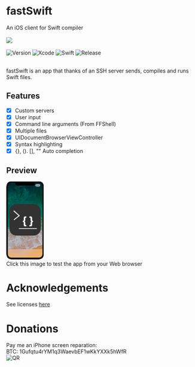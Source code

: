 # fastSwift

An iOS client for Swift compiler
<br/><br/>
<img src="http://coldg.ddns.net/wp-content/uploads/2017/05/fastSwift-1.png" width="100px">
<br/>

![Version](https://img.shields.io/badge/iOS-11.0%2B-blue.svg?style=flat) 
![Xcode](https://img.shields.io/badge/Xcode-9-blue.svg?style=flat)
![Swift](https://img.shields.io/badge/Swift-4-blue.svg?style=flat)
![Release](https://img.shields.io/badge/Release-Coming%20soon%20in%20App%20Store-orange.svg?style=flat)
<br/>
<br/>

fastSwift is an app that thanks of an SSH server sends, compiles and runs Swift files.

## Features
- [x] Custom servers
- [x] User input
- [x] Command line arguments (From FFShell)
- [x] Multiple files
- [x] UIDocumentBrowserViewController
- [x] Syntax highlighting
- [x] {}, (). [], "" Auto completion

## Preview
<a href="http://coldg.ddns.net:83/test.html"><img src="https://raw.githubusercontent.com/ColdGrub1384/fastSwift/master/preview.png" width="100px"></a><br/>
Click this image to test the app from your Web browser


# Acknowledgements
See licenses [here](https://github.com/ColdGrub1384/fastSwift/blob/master/Pods/Target%20Support%20Files/Pods-fastSwift/Pods-fastSwift-acknowledgements.markdown)

# Donations
Pay me an iPhone screen reparation:</br>
BTC: 1Gufqtu4rYM1q3WaevbEF1wKkYXXk5hWfR</br>
![QR](http://coldg.ddns.net/donate.jpeg)
